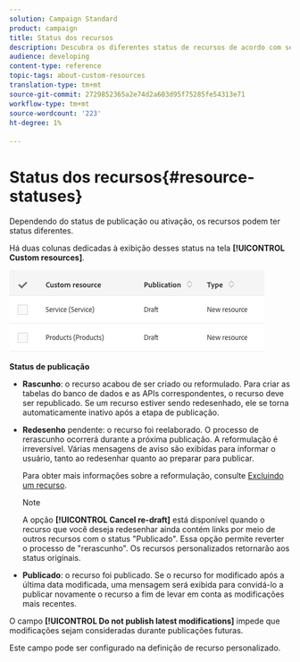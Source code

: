 ```yaml
---
solution: Campaign Standard
product: campaign
title: Status dos recursos
description: Descubra os diferentes status de recursos de acordo com seu estado de publicação.
audience: developing
content-type: reference
topic-tags: about-custom-resources
translation-type: tm+mt
source-git-commit: 2729852365a2e74d2a603d95f75285fe54313e71
workflow-type: tm+mt
source-wordcount: '223'
ht-degree: 1%

---
```



# Status dos recursos{#resource-statuses}

Dependendo do status de publicação ou ativação, os recursos podem ter status diferentes.

Há duas colunas dedicadas à exibição desses status na tela **[!UICONTROL Custom resources]**.

![](assets/schema_colonne_1.png)

**Status de publicação**

* **Rascunho**: o recurso acabou de ser criado ou reformulado. Para criar as tabelas do banco de dados e as APIs correspondentes, o recurso deve ser republicado. Se um recurso estiver sendo redesenhado, ele se torna automaticamente inativo após a etapa de publicação.
* **Redesenho** pendente: o recurso foi reelaborado. O processo de rerascunho ocorrerá durante a próxima publicação. A reformulação é irreversível. Várias mensagens de aviso são exibidas para informar o usuário, tanto ao redesenhar quanto ao preparar para publicar.

   Para obter mais informações sobre a reformulação, consulte [Excluindo um recurso](../../developing/using/deleting-a-resource.md).

   >[!NOTE]
   >
   >A opção **[!UICONTROL Cancel re-draft]** está disponível quando o recurso que você deseja redesenhar ainda contém links por meio de outros recursos com o status &quot;Publicado&quot;. Essa opção permite reverter o processo de &quot;rerascunho&quot;. Os recursos personalizados retornarão aos status originais.

* **Publicado**: o recurso foi publicado. Se o recurso for modificado após a última data modificada, uma mensagem será exibida para convidá-lo a publicar novamente o recurso a fim de levar em conta as modificações mais recentes.

O campo **[!UICONTROL Do not publish latest modifications]** impede que modificações sejam consideradas durante publicações futuras.

Este campo pode ser configurado na definição de recurso personalizado.
